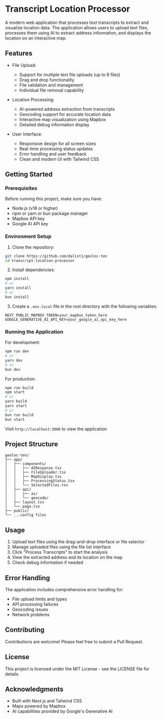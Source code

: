# Transcript Location Processor

A modern web application that processes text transcripts to extract and visualize location data. The application allows users to upload text files, processes them using AI to extract address information, and displays the location on an interactive map.

## Features

- File Upload:
  - Support for multiple text file uploads (up to 6 files)
  - Drag and drop functionality
  - File validation and management
  - Individual file removal capability

- Location Processing:
  - AI-powered address extraction from transcripts
  - Geocoding support for accurate location data
  - Interactive map visualization using Mapbox
  - Detailed debug information display

- User Interface:
  - Responsive design for all screen sizes
  - Real-time processing status updates
  - Error handling and user feedback
  - Clean and modern UI with Tailwind CSS

## Getting Started

### Prerequisites

Before running this project, make sure you have:
- Node.js (v18 or higher)
- npm or yarn or bun package manager
- Mapbox API key
- Google AI API key

### Environment Setup

1. Clone the repository:
```bash
git clone https://github.com/dalist1/geoloc-ten
cd transcript-location-processor
```

2. Install dependencies:
```bash
npm install
# or
yarn install
# or
bun install
```

3. Create a `.env.local` file in the root directory with the following variables:
```
NEXT_PUBLIC_MAPBOX_TOKEN=your_mapbox_token_here
GOOGLE_GENERATIVE_AI_API_KEY=your_google_ai_api_key_here
```

### Running the Application

For development:
```bash
npm run dev
# or
yarn dev
# or
bun dev
```

For production:
```bash
npm run build
npm start
# or
yarn build
yarn start
# or
bun run build
bun start
```

Visit `http://localhost:3000` to view the application

## Project Structure

```
geoloc-ten/
├── app/
│   ├── components/
│   │   ├── AIResponse.tsx
│   │   ├── FileUploader.tsx
│   │   ├── MapDisplay.tsx
│   │   ├── ProcessingStatus.tsx
│   │   └── SelectedFiles.tsx
│   ├── api/
│   │   ├── ai/
│   │   └── geocode/
│   ├── layout.tsx
│   └── page.tsx
├── public/
└── ...config files
```

## Usage

1. Upload text files using the drag-and-drop interface or file selector
2. Manage uploaded files using the file list interface
3. Click "Process Transcripts" to start the analysis
4. View the extracted address and its location on the map
5. Check debug information if needed

## Error Handling

The application includes comprehensive error handling for:
- File upload limits and types
- API processing failures
- Geocoding issues
- Network problems

## Contributing

Contributions are welcome! Please feel free to submit a Pull Request.

## License

This project is licensed under the MIT License - see the LICENSE file for details.

## Acknowledgments

- Built with Next.js and Tailwind CSS
- Maps powered by Mapbox
- AI capabilities provided by Google's Generative AI
